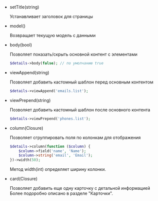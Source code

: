 - setTitle(string)

    Устанавливает заголовок для страницы

- model()

    Возвращает текущую модель с данными

- body(bool)
    
    Позволяет показать/скрыть основной контент с элементами
    ```php
    $details->body(false); // по умолчанию true
    ```

- viewAppend(string)
    
    Позволяет добавить кастомный шаблон перед основным контентом
    ```php
    $details->viewAppend('emails.list');
    ```
 
- viewPrepend(string)
    
    Позволяет добавить кастомный шаблон после основного контента
    ```php
    $details->viewPrepend('phones.list');
    ```

- column(Closure)

    Позволяет сгруппировать поля по колонкам для отображения

    ```php
    $details->column(function ($column) {
        $column->field('name', 'Name');
        $column->string('email', 'Email');
    })->width(50);
    ```
    Метод width(int) определяет ширину колонки.

- card(Closure)

    Позволяет добавить еще одну карточку с детальной информацией
    Более подоробно описано в разделе "Карточки".
